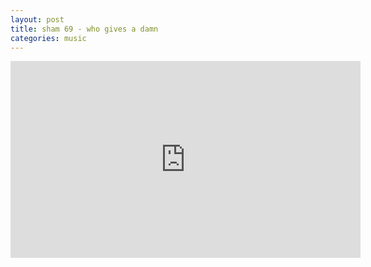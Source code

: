 ```yaml
---
layout: post
title: sham 69 - who gives a damn
categories: music
---
```


<iframe width="560" height="315" src="https://www.youtube-nocookie.com/embed/IjnG6syLcfU" frameborder="0" allow="accelerometer; autoplay; encrypted-media; gyroscope; picture-in-picture" allowfullscreen></iframe>

